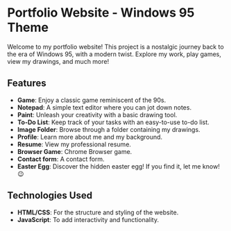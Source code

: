 # Portfolio Website - Windows 95 Theme

Welcome to my portfolio website! This project is a nostalgic journey back to the era of Windows 95, with a modern twist. Explore my work, play games, view my drawings, and much more!

## Features

- **Game**: Enjoy a classic game reminiscent of the 90s.
- **Notepad**: A simple text editor where you can jot down notes.
- **Paint**: Unleash your creativity with a basic drawing tool.
- **To-Do List**: Keep track of your tasks with an easy-to-use to-do list.
- **Image Folder**: Browse through a folder containing my drawings.
- **Profile**: Learn more about me and my background.
- **Resume**: View my professional resume.
- **Browser Game**: Chrome Browser game.
- **Contact form**: A contact form.
- **Easter Egg**: Discover the hidden easter egg! If you find it, let me know! 😉

## Technologies Used

- **HTML/CSS**: For the structure and styling of the website.
- **JavaScript**: To add interactivity and functionality.
